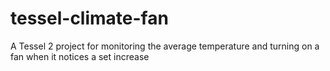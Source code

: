 # tessel-climate-fan
A Tessel 2 project for monitoring the average temperature and turning on a fan when it notices a set increase
